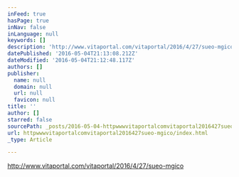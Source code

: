 ```yaml
---
inFeed: true
hasPage: true
inNav: false
inLanguage: null
keywords: []
description: 'http://www.vitaportal.com/vitaportal/2016/4/27/sueo-mgico'
datePublished: '2016-05-04T21:13:08.212Z'
dateModified: '2016-05-04T21:12:48.117Z'
authors: []
publisher:
  name: null
  domain: null
  url: null
  favicon: null
title: ''
author: []
starred: false
sourcePath: _posts/2016-05-04-httpwwwvitaportalcomvitaportal2016427sueo-mgico.md
url: httpwwwvitaportalcomvitaportal2016427sueo-mgico/index.html
_type: Article

---
```

http://www.vitaportal.com/vitaportal/2016/4/27/sueo-mgico